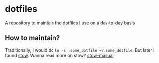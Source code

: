 # dotfiles
A repository to maintain the dotfiles I use on a day-to-day basis

## How to maintain?
Traditionally, I would do `ln -s .some_dotfile ~/.some_dotfile`. But later I found [stow](https://www.gnu.org/software/stow/). Wanna read more on stow? [stow-manual](https://www.gnu.org/software/stow/manual/stow.html)

